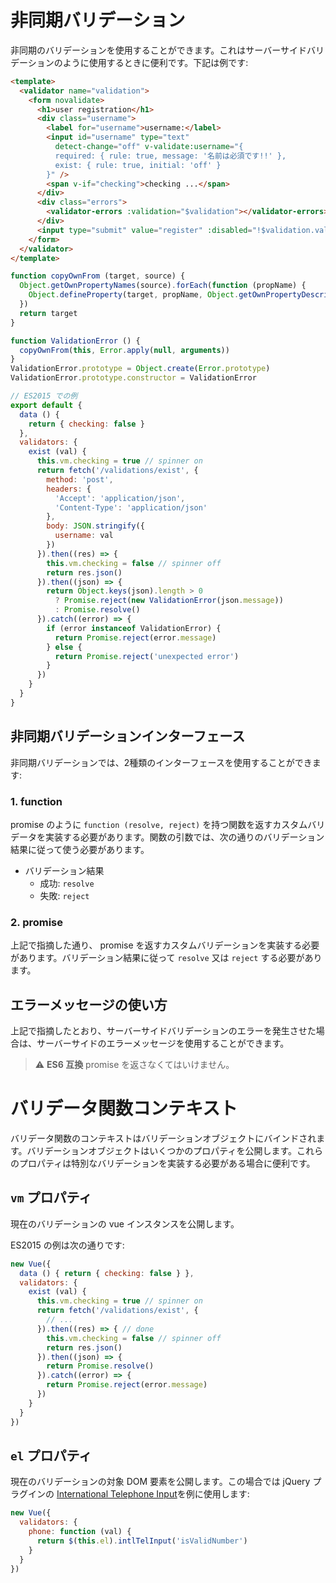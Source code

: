 # 非同期バリデーション

非同期のバリデーションを使用することができます。これはサーバーサイドバリデーションのように使用するときに便利です。下記は例です:

```html
<template>
  <validator name="validation">
    <form novalidate>
      <h1>user registration</h1>
      <div class="username">
        <label for="username">username:</label>
        <input id="username" type="text" 
          detect-change="off" v-validate:username="{
          required: { rule: true, message: '名前は必須です!!' },
          exist: { rule: true, initial: 'off' }
        }" />
        <span v-if="checking">checking ...</span>
      </div>
      <div class="errors">
        <validator-errors :validation="$validation"></validator-errors>
      </div>
      <input type="submit" value="register" :disabled="!$validation.valid" />
    </form>
  </validator>
</template>
```

```javascript
function copyOwnFrom (target, source) {
  Object.getOwnPropertyNames(source).forEach(function (propName) {
    Object.defineProperty(target, propName, Object.getOwnPropertyDescriptor(source, propName))
  })
  return target
}

function ValidationError () {
  copyOwnFrom(this, Error.apply(null, arguments))
}
ValidationError.prototype = Object.create(Error.prototype)
ValidationError.prototype.constructor = ValidationError

// ES2015 での例
export default {
  data () {
    return { checking: false }
  },
  validators: {
    exist (val) {
      this.vm.checking = true // spinner on
      return fetch('/validations/exist', {
        method: 'post',
        headers: {
          'Accept': 'application/json',
          'Content-Type': 'application/json'
        },
        body: JSON.stringify({
          username: val
        })
      }).then((res) => {
        this.vm.checking = false // spinner off
        return res.json()
      }).then((json) => {
        return Object.keys(json).length > 0 
          ? Promise.reject(new ValidationError(json.message))
          : Promise.resolve()
      }).catch((error) => {
        if (error instanceof ValidationError) {
          return Promise.reject(error.message)
        } else {
          return Promise.reject('unexpected error')
        }
      })
    }
  }
}
```

## 非同期バリデーションインターフェース
非同期バリデーションでは、2種類のインターフェースを使用することができます:

### 1. function
promise のように `function (resolve, reject)` を持つ関数を返すカスタムバリデータを実装する必要があります。関数の引数では、次の通りのバリデーション結果に従って使う必要があります。

- バリデーション結果
  - 成功: `resolve`
  - 失敗: `reject`

### 2. promise
上記で指摘した通り、 promise を返すカスタムバリデーションを実装する必要があります。バリデーション結果に従って `resolve` 又は `reject` する必要があります。

## エラーメッセージの使い方
上記で指摘したとおり、サーバーサイドバリデーションのエラーを発生させた場合は、サーバーサイドのエラーメッセージを使用することができます。

> :warning: **ES6 互換** promise を返さなくてはいけません。

# バリデータ関数コンテキスト
バリデータ関数のコンテキストはバリデーションオブジェクトにバインドされます。バリデーションオブジェクトはいくつかのプロパティを公開します。これらのプロパティは特別なバリデーションを実装する必要がある場合に便利です。

## `vm` プロパティ
現在のバリデーションの vue インスタンスを公開します。

ES2015 の例は次の通りです:
```javascript
new Vue({
  data () { return { checking: false } },
  validators: {
    exist (val) {
      this.vm.checking = true // spinner on
      return fetch('/validations/exist', {
        // ...
      }).then((res) => { // done
        this.vm.checking = false // spinner off
        return res.json()
      }).then((json) => {
        return Promise.resolve()
      }).catch((error) => {
        return Promise.reject(error.message)
      })
    }
  }
})
```

## `el` プロパティ
現在のバリデーションの対象 DOM 要素を公開します。この場合では jQuery プラグインの [International Telephone Input](https://github.com/jackocnr/intl-tel-input)を例に使用します:

```javascript
new Vue({
  validators: {
    phone: function (val) {
      return $(this.el).intlTelInput('isValidNumber')
    }
  }
})
```
